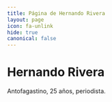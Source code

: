 ```yaml
---
title: Página de Hernando Rivera
layout: page
icon: fa-unlink
hide: true
canonical: false
---
```


# Hernando Rivera

Antofagastino, 25 años, periodista. 
